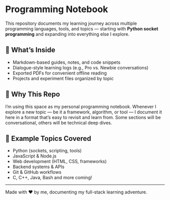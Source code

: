 # Programming Notebook

This repository documents my learning journey across multiple programming languages, tools, and topics — starting with **Python socket programming** and expanding into everything else I explore.

## 📄 What’s Inside
- Markdown-based guides, notes, and code snippets
- Dialogue-style learning logs (e.g., Pro vs. Newbie conversations)
- Exported PDFs for convenient offline reading
- Projects and experiment files organized by topic

## 🧠 Why This Repo
I’m using this space as my personal programming notebook. Whenever I explore a new topic — be it a framework, algorithm, or tool — I document it here in a format that’s easy to revisit and learn from. Some sections will be conversational, others will be technical deep dives.

## 📂 Example Topics Covered
- Python (sockets, scripting, tools)
- JavaScript & Node.js
- Web development (HTML, CSS, frameworks)
- Backend systems & APIs
- Git & GitHub workflows
- C, C++, Java, Bash and more coming!

---
Made with ❤️ by me, documenting my full-stack learning adventure.

